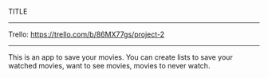 TITLE
*******************
Trello: https://trello.com/b/86MX77gs/project-2
*******************
This is an app to save your movies. You can create lists to save your watched movies, want to see movies, movies to never watch.
